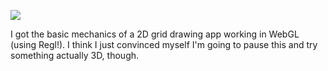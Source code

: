 ![](https://db-feed.s3.amazonaws.com/legacy/shotwin-2020-10-15_11-06-12-1602774508.png)

I got the basic mechanics of a 2D grid drawing app working in WebGL (using Regl!). I think I just convinced myself I'm going to pause this and try something actually 3D, though.
